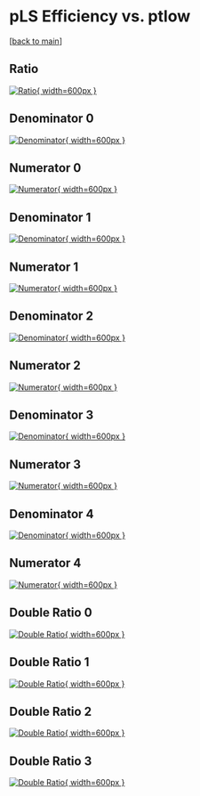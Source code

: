 # pLS Efficiency vs. ptlow

[[back to main](./)]



## Ratio

[![Ratio](../mtv/var/pLS_vtr_321_1_eff_ptlow.png){ width=600px }](../mtv/var/pLS_vtr_321_1_eff_ptlow.pdf)

## Denominator 0

[![Denominator](../mtv/den/pLS_vtr_321_1_eff_ptlow_den0.png){ width=600px }](../mtv/den/pLS_vtr_321_1_eff_ptlow_den0.pdf)

## Numerator 0

[![Numerator](../mtv/num/pLS_vtr_321_1_eff_ptlow_num0.png){ width=600px }](../mtv/num/pLS_vtr_321_1_eff_ptlow_num0.pdf)

## Denominator 1

[![Denominator](../mtv/den/pLS_vtr_321_1_eff_ptlow_den1.png){ width=600px }](../mtv/den/pLS_vtr_321_1_eff_ptlow_den1.pdf)

## Numerator 1

[![Numerator](../mtv/num/pLS_vtr_321_1_eff_ptlow_num1.png){ width=600px }](../mtv/num/pLS_vtr_321_1_eff_ptlow_num1.pdf)

## Denominator 2

[![Denominator](../mtv/den/pLS_vtr_321_1_eff_ptlow_den2.png){ width=600px }](../mtv/den/pLS_vtr_321_1_eff_ptlow_den2.pdf)

## Numerator 2

[![Numerator](../mtv/num/pLS_vtr_321_1_eff_ptlow_num2.png){ width=600px }](../mtv/num/pLS_vtr_321_1_eff_ptlow_num2.pdf)

## Denominator 3

[![Denominator](../mtv/den/pLS_vtr_321_1_eff_ptlow_den3.png){ width=600px }](../mtv/den/pLS_vtr_321_1_eff_ptlow_den3.pdf)

## Numerator 3

[![Numerator](../mtv/num/pLS_vtr_321_1_eff_ptlow_num3.png){ width=600px }](../mtv/num/pLS_vtr_321_1_eff_ptlow_num3.pdf)

## Denominator 4

[![Denominator](../mtv/den/pLS_vtr_321_1_eff_ptlow_den4.png){ width=600px }](../mtv/den/pLS_vtr_321_1_eff_ptlow_den4.pdf)

## Numerator 4

[![Numerator](../mtv/num/pLS_vtr_321_1_eff_ptlow_num4.png){ width=600px }](../mtv/num/pLS_vtr_321_1_eff_ptlow_num4.pdf)

## Double Ratio 0

[![Double Ratio](../mtv/ratio/pLS_vtr_321_1_eff_ptlow_ratio0.png){ width=600px }](../mtv/ratio/pLS_vtr_321_1_eff_ptlow_ratio0.pdf)

## Double Ratio 1

[![Double Ratio](../mtv/ratio/pLS_vtr_321_1_eff_ptlow_ratio1.png){ width=600px }](../mtv/ratio/pLS_vtr_321_1_eff_ptlow_ratio1.pdf)

## Double Ratio 2

[![Double Ratio](../mtv/ratio/pLS_vtr_321_1_eff_ptlow_ratio2.png){ width=600px }](../mtv/ratio/pLS_vtr_321_1_eff_ptlow_ratio2.pdf)

## Double Ratio 3

[![Double Ratio](../mtv/ratio/pLS_vtr_321_1_eff_ptlow_ratio3.png){ width=600px }](../mtv/ratio/pLS_vtr_321_1_eff_ptlow_ratio3.pdf)

